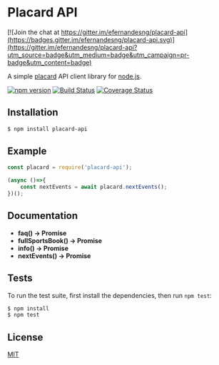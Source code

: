 Placard API
===========

[![Join the chat at https://gitter.im/efernandesng/placard-api](https://badges.gitter.im/efernandesng/placard-api.svg)](https://gitter.im/efernandesng/placard-api?utm_source=badge&utm_medium=badge&utm_campaign=pr-badge&utm_content=badge)

A simple [placard](https://www.jogossantacasa.pt/web/Placard) API client library for [node.js](http://nodejs.org).

[![npm version](https://badge.fury.io/js/placard-api.svg)](https://www.npmjs.com/package/placard-api)
[![Build Status](https://travis-ci.org/efernandesng/placard-api.svg?branch=master)](https://travis-ci.org/efernandesng/placard-api)
[![Coverage Status](https://coveralls.io/repos/github/efernandesng/placard-api/badge.svg?branch=master)](https://coveralls.io/github/efernandesng/placard-api?branch=master)

## Installation

```bash
$ npm install placard-api
```

## Example

```javascript
const placard = require('placard-api');

(async ()=>{
    const nextEvents = await placard.nextEvents();
})();
```

## Documentation

- **faq() -> Promise**
- **fullSportsBook() -> Promise**
- **info() -> Promise**
- **nextEvents() -> Promise**

## Tests

To run the test suite, first install the dependencies, then run `npm test`:

```bash
$ npm install
$ npm test
```

## License
[MIT](https://github.com/efernandesng/placard-api/blob/master/LICENSE.md)

